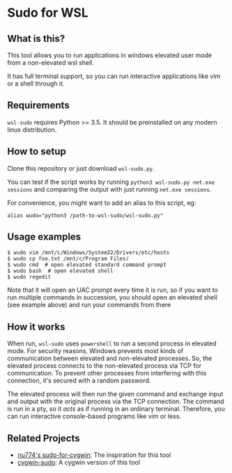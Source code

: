 Sudo for WSL
===============

What is this?
-------------

This tool allows you to run applications in windows elevated user mode from a
non-elevated wsl shell.

It  has full terminal support, so you can run interactive applications like vim
or a shell through it.


Requirements
------------

`wsl-sudo` requires Python >= 3.5. It should be preinstalled on any modern
linux distribution.


How to setup
------------

Clone this repository or just download `wsl-sudo.py`.

You can test if the script works by running `python3 wsl-sudo.py net.exe sessions`
and comparing the output with just running `net.exe sessions`.

For convenience, you might want to add an alias to this script, eg:

    alias wudo="python3 /path-to-wsl-sudo/wsl-sudo.py"


Usage examples
--------------

    $ wudo vim /mnt/c/Windows/System32/Drivers/etc/hosts
    $ wudo cp foo.txt /mnt/c/Program Files/
    $ wudo cmd  # open elevated standard command prompt
    $ wudo bash  # open elevated shell
    $ wudo regedit

Note that it will open an UAC prompt every time it is run, so if you want to
run multiple commands in succession, you should open an elevated shell (see
example above) and run your commands from there


How it works
------------

When run, `wsl-sudo` uses `powershell` to run a second process in elevated mode.
For security reasons, Windows prevents most kinds of communication between
elevated and non-elevated processes. So, the elevated process connects to the
non-elevated process via TCP for communication. To prevent other processes from
interfering with this connection, it's secured with a random password.

The elevated process will then run the given command and exchange input and 
output with the original process via the TCP connection. The command
is run in a pty, so it *acts* as if running in an ordinary terminal.
Therefore, you can run interactive console-based programs like vim or less.


Related Projects
----------------
* [nu774's sudo-for-cygwin](https://github.com/nu774/sudo-for-cygwin): The inspiration for this tool
* [cygwin-sudo](https://github.com/Chronial/cygwin-sudo): A cygwin version of this tool
